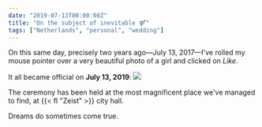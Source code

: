 ```yaml
---
date: "2019-07-13T00:00:00Z"
title: "On the subject of inevitable ⚤"
tags: ["Netherlands", "personal", "wedding"]
---
```


On this same day, precisely two years ago—July 13, 2017—I've rolled my mouse pointer over a very beautiful photo of a girl and clicked on *Like*.

<!--more-->

It all became official on **July 13, 2019**:
![](img:1.bp.blogspot.com/-wy6w96RgkKY/XSssvrVGv3I/AAAAAAAAwXM/dQaxNjr7C3QjjWyuGQBZcW2jZ-EGXFYcQCKgBGAs/s1600/a%2526d.picasaweb.jpg:a)

The ceremony has been held at the most magnificent place we've managed to find, at {{< fl "Zeist" >}} city hall.

Dreams do sometimes come true.
